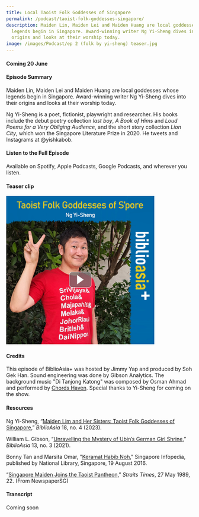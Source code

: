 ```yaml
---
title: Local Taoist Folk Goddesses of Singapore
permalink: /podcast/taoist-folk-goddesses-singapore/
description: Maiden Lin, Maiden Lei and Maiden Huang are local goddesses whose
  legends begin in Singapore. Award-winning writer Ng Yi-Sheng dives into their
  origins and looks at their worship today.
image: /images/Podcast/ep 2 (folk by yi-sheng) teaser.jpg
---
```

#### Coming  20 June ###
#### **Episode Summary** ####
Maiden Lin, Maiden Lei and Maiden Huang are local goddesses whose legends begin in Singapore. Award-winning writer Ng Yi-Sheng dives into their origins and looks at their worship today.   

Ng Yi-Sheng is a poet, fictionist, playwright and researcher. His books include the debut poetry collection <i>last boy</i>, <i>A Book of Hims</i> and <i>Loud Poems for a Very Obliging Audience</i>, and the short story collection <i>Lion City</i>, which won the Singapore Literature Prize in 2020. He tweets and Instagrams at @yishkabob.


#### **Listen to the Full Episode** ####
Available on Spotify, Apple Podcasts, Google Podcasts, and wherever you listen.

#### **Teaser clip** ####
<a href=""><img src="/images/Podcast/ep%202%20(folk%20by%20yi-sheng)%20teaser.jpg" style="width:auto; height:400px;"></a>

#### **Credits** ####
This episode of BiblioAsia+ was hosted by Jimmy Yap and produced by Soh Gek Han. Sound engineering was done by Gibson Analytics. The background music "Di Tanjong Katong" was composed by Osman Ahmad and performed by&nbsp;[Chords Haven](https://www.youtube.com/watch?v=uA2v7ka5TAI). Special thanks to Yi-Sheng for coming on the show.

#### **Resources** ####
 Ng Yi-Sheng, “[Maiden Lim and Her Sisters: Taoist Folk Goddesses of Singapore](https://biblioasia.nlb.gov.sg/vol-18/issue-4/jan-mar-2023/taoist-folk-goddesses-singapore/),” <i>BiblioAsia</i> 18, no. 4 (2023). 
 
William L. Gibson, “[Unravelling the Mystery of Ubin’s German Girl Shrine]( https://biblioasia.nlb.gov.sg/vol-17/issue-3/oct-dec-2021/ubinsgermangirlshrine),” <i>BiblioAsia</i> 13, no. 3 (2021).

Bonny Tan and Marsita Omar, "[Keramat Habib Noh](https://eresources.nlb.gov.sg/infopedia/articles/SIP_1573_2009-09-25.html)," Singapore Infopedia, published by National Library, Singapore, 19 August 2016.

“[Singapore Maiden Joins the Taoist Pantheon](http://eresources.nlb.gov.sg/newspapers/Digitised/Article/straitstimes19890527-1.2.29.7.3),” <i>Straits Times</i>, 27 May 1989, 22. (From NewspaperSG) 


#### **Transcript** ####
Coming soon
<!--

[Music playing]

Jimmy  
You're listening to BiblioAsia+, a podcast produced by the National Library of Singapore. At BiblioAsia, we tell stories about Singapore's past: some unfamiliar, others forgotten, all fascinating.

Thanks for joining me today. My name is Jimmy Yap, and I'm the editor-in-chief of BiblioAsia, a publication of the National Library of Singapore. Singapore is a place where many religions coexist. But it's more than that. It's also the birthplace of goddesses – goddesses like Maiden Lim, Maiden Lei and Maiden Huang who have been worshipped in Singapore for maybe a hundred years. Sadly, because of urban redevelopment, these local goddesses no longer have standalone shrines. Today, the statues of Maiden Lim and Maiden Lei sit on an altar in the Chin Leng Keng temple in Bukit Merah, while the tablet of Maiden Huang is housed in a columbarium in Wat Ananda, the oldest Thai Buddhist temple in Singapore. Here to tell us more about them is Ng Yi-Sheng. Yi-Sheng has researched on these local goddesses, and he's written an article in BiblioAsia about them. Yi-Sheng is a poet, fictionist, playwright and researcher. He's also won the Singapore Literature Prize, and not once, but twice. The first for his debut poetry collection entitled [<i>last boy</i>](https://catalogue.nlb.gov.sg/cgi-bin/spydus.exe/ENQ/WPAC/BIBENQ?SETLVL=1&BRN=12798825), and a few years later, for [<i>Lion City</i>](https://catalogue.nlb.gov.sg/cgi-bin/spydus.exe/ENQ/WPAC/BIBENQ?SETLVL=1&BRN=203198961), his collection of short stories. Welcome to the BiblioAsia+, Yi-Sheng. 

Yi-Sheng  
Hi.

Jimmy  
Maybe for the people who haven't read your piece in BiblioAsia, can you give us a quick pocket history of these three people, maybe starting with Maiden Lim.

Yi-Sheng  
The story that the caretaker told me about Maiden Lim is that she was just this ordinary woman, quite virtuous, living in Kampong Henderson, maybe about a hundred years ago. Her husband was a sailor. There was a man in her village called, I think, Mr Tan, who was really attracted to her. So what he did was he made her husband believe that she was being unfaithful. According to some stories, the husband killed her. In other stories, she killed herself by jumping into a well. But her spirit was sensed in the village. Mr Tan, the guy who sabotaged her, ends up going crazy and driving a nail into his own head. So people said, 'Let's just build a shrine.' It was quite popular. It seems that women would often pray there for chap ji kee numbers, lottery numbers.

Jimmy  
This was around the turn of the 20th century?

Yi-Sheng  
Well, the dates seem to be very unclear. The caretaker, Huang Yahong, told me it was about a hundred years ago, and he knows an old woman who was alive at the time of the incident.

Jimmy  
He actually knew of this lady.

Yi-Sheng  
We don't have a lot to prove that she existed as a historical figure.

Jimmy  
The shrine was built along...

Yi-Sheng  
Along Kampong Henderson, on Henderson road.

Jimmy  
Then after that... worshipped presumably mainly by the people who lived in the kampong?

Yi-Sheng  
Yes. Although it seems that her story was passed around... Even my mother who lived in the north of Singapore at Hylam Sua... She said her mum had heard of Lin Guniang [Maiden Lim] and there was a different story claiming that she had suffered sexual violence. That's all she was able to tell. There are probably quite a few other Lin Guniang stories floating around.

Jimmy  
The shrine was here on Henderson Road, but it got moved at some point, right? What's the story behind that?

Yi-Sheng  
Well, this is where it gets political. You see, by the late '70s, Singapore was doing a lot of urban redevelopment. What the folks at Chin Leng Keng, Lin Guniang's shrine, tell me is that there was also a Hindu shrine in the area. I haven't been able to get independent corroboration of this, but my father says there was an Indian community there, so it's possible. The Hindu shrine gets told, "You guys have to relocate because we're doing redevelopment." And they say, "You guys are being racist. You're not telling the Chinese shrine to relocate." So they say, "Okay, well, we'll also tell Lin Guniang's shrine to relocate." And Lin Guniang's shrine goes to this temple that doesn't exist anymore called Yuan Tong Si. Things seemed to be going okay. There were lots of people going to that temple to pray for chap ji kee numbers. 

Jimmy  
And this is the 1970s. 

Yi-Sheng  
Yes. I haven't been able to get a clear, fixed date in the '70s. But we know that in 1977, specifically on the 13th February 1977, something quite dramatic happens. That year, the MP [member of Parliament] for Bukit Merah, Lim Guan Hoo, he collapses from a stroke while at the National Stadium observing a ceremony. A few hours later, the MP for Radin Mas, N. Govindasamy, dies of heart attack in his own home. This is the 13th February 1977 and the wee hours of Valentine's Day 14th February, and it gets reported on Valentine's Day 1977. It's front page...

Jimmy  
That's what people would say, attributing untimely deaths to the shines' removal.

Yi-Sheng  
But people get spooked. People in the civil service as well as on the ground... And the caretaker says there were other deaths happening as well. So one thing that happens is this grassroots leader... He decides to move Lin Guniang to the new combined temple that's made out of other temples which have been demolished.

Jimmy  
This is the one in Bukit Merah?

Yi-Sheng  
Yes, and that's her current place, which is called Zhen Long Gong in Mandarin, or Chin Leng Keng in Hokkien. That's made up of several... Specifically, she's on the altar of Zhen Ren Gong, which is one of the subsidiary temples. They have people bearing the patron god, Baosheng Dadi, on a sedan chair. They go into a trance, and he actually gives his approval in writing by making marks in ashes with this sharp tip on the sedan chair.

Jimmy  
This is the point where they move the the altar to the new temple?

Yi-Sheng  
Yes. It seems like this happened around 1980 or '81, according to the caretaker Huang Yahong. It's hard to get a specific date. It didn't happen overnight. This was actually when the current united temple, Zhen Long Gong, or Chin Leng Keng, was already... The grassroots leader's name was Yeo Chin Hua. He was on the board and his son still helps to give her offerings on the seventh day of the seventh month. Sorry, no, the 15th day of the seventh month. And people still pray to her. It's not a huge number of people. She's not as well known... But the temple says... Interestingly enough, when they need things from LTA or the civil service, somehow things get done quite quickly and promptly. Just in case!

Jimmy  
Let's hope they don't consult her for library fines. Can I find out, what about the other goddesses? You have Maiden Lei as well, right?

Yi-Sheng  
Lei Niangniang's [Maiden Lei's] story is not clear. What the caretaker says... And Huang Yahong has been there since '74, so he's seen a lot of things. He thinks she's been there from the '50s, but she didn't do anything remarkable with her life. She didn't have a remarkable life story. After she passed away, her spirit was sensed in the kampong – and this is Kampong Henderson as well – so she also got a shrine. 

Jimmy  
Oh, she was also from Kampong Henderson.

Yi-Sheng  
Yeah, but she was strange because we don't have a story of how she ended up in Zhen Long Gong. But I should say even though we know so little about Lei Niangniang, she and Lin Guniang get equal billing. Their names are printed next to each other on the lanterns, on the brazier. Their statues stand next to each other.

Jimmy  
Tell us about Maiden Huang. That's a third goddess that you write about. What do we know about her? 

Yi-Sheng  
Huang Guniang, or Ng Kor Niu, lived around Kampong Silat, which was called Gu Ah Sua in Hokkien back then. The story that I got from the Taoist priest Jave Wu's website, which seems have been circulating quite a bit – I'm not sure of its origin – is that she was born in 1866 on the 12th day of the sixth lunar month, and she became a nurse at the Singapore General Hospital. But in the year 1901 she was trying to rescue people in a fire in her kampong. A house collapsed on her and she perished. After that, she had a shrine that was seen in the Heng San Teng temple on Jalan Bukit Merah, and that burned down in 1992. Probably around this time –  although I don't have a clear beginning date –  we saw a shrine to her appear in the Singapore General Hospital area. She actually got a lot of patients and family members of patients who were praying to her. Now, one odd thing is that in 2017 when her shrine at the Singapore General Hospital was being moved, the Xinmin Ribao interviewed a 66-year-old resident of Kampong Silat, and he actually had a very different story. He claimed that she was a woman who had killed herself for love after her family had matchmade her to someone else. That's why her spirit was being worshipped in the... was being pacified in the temple as well. It's unclear which story is true either.

Jimmy  
Or if any of them is. Maiden Huang at this point in our story... Her altar is located on the grounds of the Singapore General Hospital, but it's no longer there.

Yi-Sheng  
In 2017, when SGH decided to do some redevelopment work. Well, having learnt from previous mistakes, they were like, okay, we have to do this properly. So they consulted Taoist priests who had to pray to her and invite her through a ceremony to go elsewhere. We've got these gorgeous photos that friends have taken of the huge paper houses at the huge ceremonies that were done during this time. Surprisingly, her altar piece, which had 'Huang Guniang', her name, written there, seems to have been replaced with a more ornate and newer piece after that. And that was brought to Wat Ananda Metyarama, which is Singapore's oldest Thai Buddhist temple. But it's not in the main temple area; it's in the columbarium area where other dead folks are being laid to rest. But, you know, there are signs saying that she's there and her tablet is quite prominent, so she's still being given her due.

Jimmy  
It seems to me that all these goddesses are worshipped at shrines. Initially they had shrines in whatever location they are, whether it's SGH or Henderson Road or whatever, but then these shrines get moved to temples. So it seems like it's important that a physical manifestation is maintained somewhere. Can these goddesses, for example, be worshipped at home or do you have to go to the temple in order to propitiate them?

Yi-Sheng  
Yeah, they are worshipped at home. In fact, something that I didn't get into in the article was the fact that there are Facebook photos of this large shrine inside an HDB flat where people give offerings to Lin Guniang every year on a special day. They've got huge red cloths printed with her name and it's actually saying "Hongshan Lin Guniang", or "Maiden Lim of Redhill". Even though there are several goddesses called Lin Guniang across the Chinese diaspora, it seems to be this one. But we can't get in contact with them. Of course, this is a more major shrine. There's a good chance that these goddesses – these largely forgotten goddesses who are seen as spirits of dead people – are worshipped on ancestral shrines as well.

Are these perhaps the three best-known goddesses in Singapore? Are there many, many more?

Oh, there are quite a lot. It's people like Ronni Pinsler who have compiled information about this.

Jimmy  
Would you say that these are the some of the better-known ones? Are these the ones just in the south of Singapore?

Yi-Sheng  
I would say they're better known. That's why Jave Wu, the priest, actually called them the "three immortal maidens of Singapore". Which sounds very nice, but there are a lot. Many of whom we don't seem to have any trace of anymore. I found... Around the '50s, there's documentation of worship of Zhu Guniang. I have visited the shrine of Honghua Guniang in, I think, the Katong area. There have been writeups about figures called Liuxiu Guniang, Caifu Xiaoguniang. There are gods as well. There seems to have been a substantial cult to a teenage boy who died during World War II called Yang Tai Ye. The British press called him Hidden Lad, surprisingly.

Jimmy  
Did he get hit by lightning or something? 

Yi-Sheng  
Yeah, I think he did. It's strange because that's not a very dramatic way... that's not a very martyr-like way to die. One thing I've started to realise is that it's not actually the stories of these gods and goddesses which are necessarily so important. The documentation of Zhu Guniang says that she became venerated because when someone set up a shrine to pray to her, he got winning lottery numbers. It's about how effective these gods are. I've been doing personal research about regional worship of folk gods, and there seems to be something quite similar going on with Vietnamese folk gods and goddesses. This emphasis on... not so much on stories, but on: is this god effective? Will this god give you what you want? 

Jimmy  
It's very practical, right? Presumably the better-known ones are known for being more effective in giving you what you want, whether it's money, whether it's winning lottery numbers or whatever.

Yi-Sheng  
But it is a chicken-and-egg situation: the more people go, the more success stories you'll hear about. And you will hear out success stories more than... But this is not to say that I don't believe you're effective, Lin Guniang. I still love you.

Right, okay. As Singapore progresses, is it true that there's less and less worship of local goddesses as people either stop worshipping or they find different religions?

Yes and no. The yes is that, unfortunately, Taoism and especially shamanistic Taoist worship is not seen as a very fashionable religion. My father is a baby-boomer generation... He's actually said that he has Christian friends who tell him he's being very old-fashioned for still carrying out Buddhist rituals. But you do have Buddhist revivals now because there is a great international Buddhist scholarly tradition. Even within the Singapore Taoist community, there is this certain sense of... From the scholarship I've read, this desire to make yourself respectable by de-emphasising the shamanistic, the trance, and saying, 'No, we should talk more about the philosophy.' We still have these huge shamanistic Taoist ceremonies like the Nine Emperor Gods Festival. When Chin Leng Keng reopened, there were like 15 spirit mediums there. Ji Gong was there, Guanyin was there, Nezha was there. I saw all these gods coming to inhabit people's bodies in the middle of an HDB estate. Grab drivers were just stopping to stare, and it was fantastic. 

Jimmy  
When was this again?

Yi-Sheng  
Oh, just a few months ago. I Instagrammed it. It's a huge procession of lorries going around. People say this is rare. I mean, this is real heartland stuff. The direction we've gone for a long time saying that, "Oh, Singapore has to be about rationality and science. So your religion needs to be backed up by a framework of rationality and science." This doesn't fit into that. But the flipside of that is... What I've told people is that as Singapore, as any society gets richer, more prosperous, more internationally recognised, the more we get proud of the stuff that makes us unique, the more we get proud of the stuff that we used to hide away claiming, "Oh, we don't want the neighbours to see this." Hey, we're already respected, we should be proud of our whole selves.

Jimmy  
Thanks for talking to us about this. What are you working on now? Are you doing more research into these gods and goddesses?

Yi-Sheng  
I'm not doing a special project right now. Like I said, I'm an amateur. If prompted, like if I get asked to, say, do another article, then I probably might. But right now I'm actually trying to do more background research. There's a wonderful book called The Way That Lives in the Hearts that is about Taoist practice in Penang that I'm reading. But that's more of my personal interest stuff that goes along with my interest in Southeast Asian literature and history and myth. I do a book column, so I'm also trying to read more of the black diasporic races for Black History Month in February. I am also doing work for the computer game company I'm working for. I am trying to get my novels published overseas, one of which is a supernatural crime thriller and the other one is a retelling of the rise of Sang Nila Utama with actual historical research.

Jimmy  
Oh, fantastic. These have been written already?

Yi-Sheng  
Yes, these have been written. The irony is I realised I'm at a good enough point in my career where it would not be hard to get these published in Singapore, and I just want to see whether I could get these on a bigger platform. I don't know if I can, but I'm just going to try for a while.

Jimmy  
Yi-Sheng, thank you for talking to us about the goddesses. At this part of the podcast, what we do is that we ask our guests an identical bunch of questions, and this gives us a sense of who these people are and what they're interested in. So, let me ask you: who do you think is the coolest person in Singapore history?

Yi-Sheng  
I feel like it's [Habib Noh](https://eresources.nlb.gov.sg/infopedia/articles/SIP_1573_2009-09-25.html). He is, according to folklore, an early-19th-century guy who came over I think from around Penang, probably a Peranakan. He comes to Singapore... They say he works as a clerk, but he goes into religious trances. He takes food from the market and gives it to the poor. And when they put him in jail, he just teleports to Mecca because he's got mystic powers. He's a keramat hidup, a living saint. When he dies, his tomb becomes a site of reverence for people of all races. The Maqam Habib Noh is still there at Tanjong Pagar. I've got friends who have been there to pray for their exam results.

Jimmy  
Which historical figure would you like to have dinner with?

Yi-Sheng  
I'm kind of curious about Rajendra Chola II. I'm interested in him because he was the Chola emperor who in the year 1025 went on an expedition and conquered/colonised a bunch of Southeast Asia, including Singapore. According to the Sulalatus Salatin, also called the Sejarah Melayu, while he's in Singapore, he creates a glass submarine, goes to the bottom of the ocean, hooks up with a mermaid and that's how Sang Nila Utama gets born.

Jimmy  
Let me ask you: what do you think is the most underrated or intriguing period of history?

Yi-Sheng  
I'm really intrigued by precolonial Singapore history. I feel like I've been very parochial just thinking about this in terms of Singapore history. So let's widen this a bit. Precolonial Southeast Asian history is fascinating and complex. Full of larger-than-life figures. I mentioned Rajendra Chola. In Singapore history there's the fascinating figure of Wan Sri Bini, the queen of Bentan who actually gave Sang Nila Utama funding. It says that he got from her the men, horses and elephants to found the city of Singapore. It also mentions that she invented the nobat, the royal orchestral tradition, and she visited Arabia. This is 13th-century stuff. There's actually a lot of stories of powerful women as well as men in the history of precolonial Southeast Asia, especially Island Southeast Asia as well. 

Jimmy  
What book is on your nightstand at the moment? 

Yi-Sheng  
I'm reading [<i>African Psycho</i>](https://catalogue.nlb.gov.sg/cgi-bin/spydus.exe/ENQ/WPAC/BIBENQ?SETLVL=1&BRN=204032021) by the Congolese writer, Alain Mbanckou. I'm probably mispronouncing his name. I have an iPad in my bag because I'm getting my way through all of [William L. Gibson's 1156-page PDF about <i>keramat</i>](https://www.academia.edu/88697484/Complete_Catalog_of_Keramat_in_Singapore) in Singapore. Luckily a lot of it is pictures.

Complete the sentence: history is....

Everything.

Good, I like that. BiblioAsia is...

BiblioAsia is that sweet spot between academic journals and magazines for the masses. You know, I got a PhD... I've published an article about artistic representations of Raffles for <i>Journal of Southeast Asian Studies</i>, and I got approached to do it for BiblioAsia, and I was like, yes, now people will actually read this damn thing. I got to do a very different, perhaps more interesting, take on that. I really do feel like this is important.

Jimmy  
For everyone who's interested in learning more about what Yi-Sheng has written about the homegrown goddesses of Singapore, please check out Yi-Sheng's article, "[Maiden Lim and Her Sisters](https://biblioasia.nlb.gov.sg/vol-18/issue-4/jan-mar-2023/taoist-folk-goddesses-singapore/)" on the BiblioAsia website at BiblioAisa.nlb.gov.sg. Thank you very much, Yi-Sheng, for joining us today. If you've enjoyed this episode, subscribe to the podcast and the BiblioAsia newsletter. Thank you for joining me on BiblioAsia+.

 

-->
